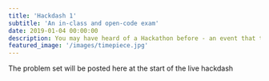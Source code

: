 ```yaml
---
title: 'Hackdash 1'
subtitle: 'An in-class and open-code exam'
date: 2019-01-04 00:00:00
description: You may have heard of a Hackathon before - an event that typically lasts several days and brings together people for a collaborative challenge in computer programming.  Well, we don't quite have time for a full Hackathon, so we'll do a mad dash to the finish line instead.  This 2hr in-class assignment will test your ability to use recent class material and code to solve a problem in a real RNAseq dataset.
featured_image: '/images/timepiece.jpg'
---
```


The problem set will be posted here at the start of the live hackdash
